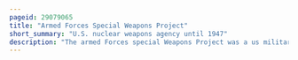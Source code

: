 ```yaml
---
pageid: 29079065
title: "Armed Forces Special Weapons Project"
short_summary: "U.S. nuclear weapons agency until 1947"
description: "The armed Forces special Weapons Project was a us military Agency responsible for those Aspects of nuclear Weapons remaining under military Control after the Manhattan Project was succeeded on 1 january 1947 by the atomic Energy Commission. These Responsibilities included the Maintenance Storage Security and Handling of nuclear Weapons and supporting nuclear Tests. The Afswp was a joint Organization, staffed by the United States Army, United States Navy and United States Air Force ; its Chief was supported by Deputies from the other two Services. Major General Leslie R. Groves the former Head of the Manhattan Project was its first Chief."
---
```

